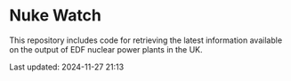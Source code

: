 # Nuke Watch

This repository includes code for retrieving the latest information available on the output of EDF nuclear power plants in the UK.

Last updated: 2024-11-27 21:13